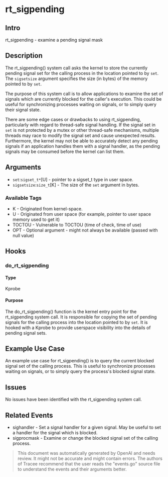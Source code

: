 
# rt_sigpending

## Intro
rt_sigpending - examine a pending signal mask

## Description
The rt_sigpending() system call asks the kernel to store the currently pending
signal set for the calling process in the location pointed to by `set`. The
`sigsetsize` argument specifies the size (in bytes) of the memory pointed to by
`set`.

The purpose of this system call is to allow applications to examine the set of
signals which are currently blocked for the caller's execution. This could be
useful for synchronizing processes waiting on signals, or to simply query their
signal state.

There are some edge cases or drawbacks to using rt_sigpending, particularly with
regard to thread-safe signal handling. If the signal set in `set` is not
protected by a mutex or other thread-safe mechanisms, multiple threads may race
to modify the signal set and cause unexpected results. Furthermore, the kernel
may not be able to accurately detect any pending signals if an application
handles them with a signal handler, as the pending signals may be consumed before
the kernel can list them.

## Arguments
* `set`:`sigset_t*`[U] - pointer to a sigset_t type in user space.
* `sigsetsize`:`size_t`[K] - The size of the `set` argument in bytes.

### Available Tags
* K - Originated from kernel-space.
* U - Originated from user space (for example, pointer to user space memory used to get it)
* TOCTOU - Vulnerable to TOCTOU (time of check, time of use)
* OPT - Optional argument - might not always be available (passed with null value)

## Hooks
### do_rt_sigpending
#### Type
Kprobe
#### Purpose
The do_rt_sigpending() function is the kernel entry point for the rt_sigpending system call. It is responsible for copying the set of pending signals for the calling process into the location pointed to by `set`. It is hooked with a Kprobe to provide userspace visibility into the details of pending signal sets.

## Example Use Case
An example use case for rt_sigpending() is to query the current blocked signal set of the calling process. This is useful to synchronize processes waiting on signals, or to simply query the process's blocked signal state.

## Issues
No issues have been identified with the rt_sigpending system call.

## Related Events
* sighandler - Set a signal handler for a given signal. May be useful to set a handler for the signal which is blocked.
* sigprocmask - Examine or change the blocked signal set of the calling process.

> This document was automatically generated by OpenAI and needs review. It might
> not be accurate and might contain errors. The authors of Tracee recommend that
> the user reads the "events.go" source file to understand the events and their
> arguments better.

